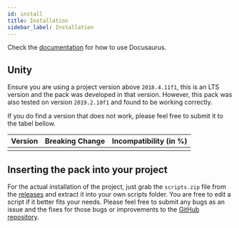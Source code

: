 ```yaml
---
id: install
title: Installation
sidebar_label: Installation
---
```


Check the [documentation](https://docusaurus.io) for how to use Docusaurus.

## Unity

Ensure you are using a project version above `2018.4.11f1`, this is an LTS version
and the pack was developed in that version. However, this pack was also tested on
version `2019.2.10f1` and found to be working correctly.

If you do find a version that does not work, please feel free to submit it to
the tabel bellow.

| Version | Breaking Change | Incompatibility (in %) |
|---------|-----------------|------------------------|
|         |                 |                        |

## Inserting the pack into your project

For the actual installation of the project, just grab the `scripts.zip` file from
the [releases](https://github.com/bartdebever/stealthpack/releases) and extract it
into your own scripts folder. You are free to edit a script if it better fits your needs.
Please feel free to submit any bugs as an issue and the fixes for those bugs or improvements
to the [GitHub repository](https://github.com/bartdebever/stealthpack).

